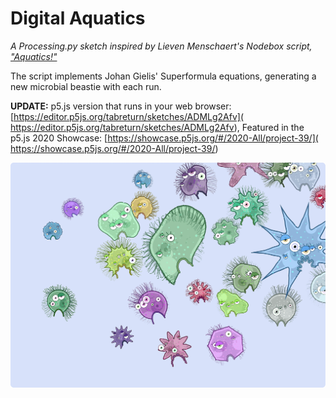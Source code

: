 # Digital Aquatics

*A Processing.py sketch inspired by Lieven Menschaert's Nodebox script, ["Aquatics!"](https://www.nodebox.net/code/index.php/Aquatics)*

The script implements Johan Gielis' Superformula equations, generating a new microbial beastie with each run.

**UPDATE:**
p5.js version that runs in your web browser:
[https://editor.p5js.org/tabreturn/sketches/ADMLg2Afv](
https://editor.p5js.org/tabreturn/sketches/ADMLg2Afv),
Featured in the p5.js 2020 Showcase:
[https://showcase.p5js.org/#/2020-All/project-39/](
https://showcase.p5js.org/#/2020-All/project-39/)

![](aquatics.png)
